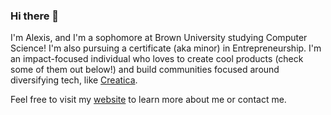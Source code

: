 ### Hi there 👋

<!--
**alexissfry/alexissfry** is a ✨ _special_ ✨ repository because its `README.md` (this file) appears on your GitHub profile.

Here are some ideas to get you started:

- 🔭 I’m currently working on ...
- 🌱 I’m currently learning ...
- 👯 I’m looking to collaborate on ...
- 🤔 I’m looking for help with ...
- 💬 Ask me about ...
- 📫 How to reach me: ...
- 😄 Pronouns: ...
- ⚡ Fun fact: ...
-->

I'm Alexis, and I'm a sophomore at Brown University studying Computer Science! I'm also pursuing a certificate (aka minor) in Entrepreneurship. I'm an impact-focused individual who loves to create cool products (check some of them out below!) and build communities focused around diversifying tech, like [Creatica](https://www.creatica.io/).

Feel free to visit my [website](https://www.alexisfry.com/) to learn more about me or contact me. 
